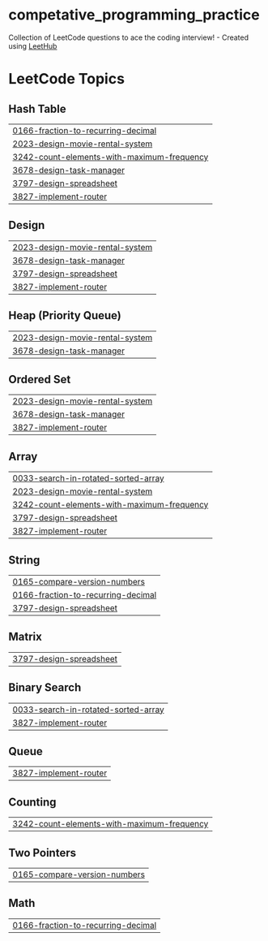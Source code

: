 # competative_programming_practice
Collection of LeetCode questions to ace the coding interview! - Created using [LeetHub](https://github.com/QasimWani/LeetHub)

<!---LeetCode Topics Start-->
# LeetCode Topics
## Hash Table
|  |
| ------- |
| [0166-fraction-to-recurring-decimal](https://github.com/addisu-abitew/competative_programming/tree/master/0166-fraction-to-recurring-decimal) |
| [2023-design-movie-rental-system](https://github.com/addisu-abitew/competative_programming/tree/master/2023-design-movie-rental-system) |
| [3242-count-elements-with-maximum-frequency](https://github.com/addisu-abitew/competative_programming/tree/master/3242-count-elements-with-maximum-frequency) |
| [3678-design-task-manager](https://github.com/addisu-abitew/competative_programming/tree/master/3678-design-task-manager) |
| [3797-design-spreadsheet](https://github.com/addisu-abitew/competative_programming/tree/master/3797-design-spreadsheet) |
| [3827-implement-router](https://github.com/addisu-abitew/competative_programming/tree/master/3827-implement-router) |
## Design
|  |
| ------- |
| [2023-design-movie-rental-system](https://github.com/addisu-abitew/competative_programming/tree/master/2023-design-movie-rental-system) |
| [3678-design-task-manager](https://github.com/addisu-abitew/competative_programming/tree/master/3678-design-task-manager) |
| [3797-design-spreadsheet](https://github.com/addisu-abitew/competative_programming/tree/master/3797-design-spreadsheet) |
| [3827-implement-router](https://github.com/addisu-abitew/competative_programming/tree/master/3827-implement-router) |
## Heap (Priority Queue)
|  |
| ------- |
| [2023-design-movie-rental-system](https://github.com/addisu-abitew/competative_programming/tree/master/2023-design-movie-rental-system) |
| [3678-design-task-manager](https://github.com/addisu-abitew/competative_programming/tree/master/3678-design-task-manager) |
## Ordered Set
|  |
| ------- |
| [2023-design-movie-rental-system](https://github.com/addisu-abitew/competative_programming/tree/master/2023-design-movie-rental-system) |
| [3678-design-task-manager](https://github.com/addisu-abitew/competative_programming/tree/master/3678-design-task-manager) |
| [3827-implement-router](https://github.com/addisu-abitew/competative_programming/tree/master/3827-implement-router) |
## Array
|  |
| ------- |
| [0033-search-in-rotated-sorted-array](https://github.com/addisu-abitew/competative_programming/tree/master/0033-search-in-rotated-sorted-array) |
| [2023-design-movie-rental-system](https://github.com/addisu-abitew/competative_programming/tree/master/2023-design-movie-rental-system) |
| [3242-count-elements-with-maximum-frequency](https://github.com/addisu-abitew/competative_programming/tree/master/3242-count-elements-with-maximum-frequency) |
| [3797-design-spreadsheet](https://github.com/addisu-abitew/competative_programming/tree/master/3797-design-spreadsheet) |
| [3827-implement-router](https://github.com/addisu-abitew/competative_programming/tree/master/3827-implement-router) |
## String
|  |
| ------- |
| [0165-compare-version-numbers](https://github.com/addisu-abitew/competative_programming/tree/master/0165-compare-version-numbers) |
| [0166-fraction-to-recurring-decimal](https://github.com/addisu-abitew/competative_programming/tree/master/0166-fraction-to-recurring-decimal) |
| [3797-design-spreadsheet](https://github.com/addisu-abitew/competative_programming/tree/master/3797-design-spreadsheet) |
## Matrix
|  |
| ------- |
| [3797-design-spreadsheet](https://github.com/addisu-abitew/competative_programming/tree/master/3797-design-spreadsheet) |
## Binary Search
|  |
| ------- |
| [0033-search-in-rotated-sorted-array](https://github.com/addisu-abitew/competative_programming/tree/master/0033-search-in-rotated-sorted-array) |
| [3827-implement-router](https://github.com/addisu-abitew/competative_programming/tree/master/3827-implement-router) |
## Queue
|  |
| ------- |
| [3827-implement-router](https://github.com/addisu-abitew/competative_programming/tree/master/3827-implement-router) |
## Counting
|  |
| ------- |
| [3242-count-elements-with-maximum-frequency](https://github.com/addisu-abitew/competative_programming/tree/master/3242-count-elements-with-maximum-frequency) |
## Two Pointers
|  |
| ------- |
| [0165-compare-version-numbers](https://github.com/addisu-abitew/competative_programming/tree/master/0165-compare-version-numbers) |
## Math
|  |
| ------- |
| [0166-fraction-to-recurring-decimal](https://github.com/addisu-abitew/competative_programming/tree/master/0166-fraction-to-recurring-decimal) |
<!---LeetCode Topics End-->